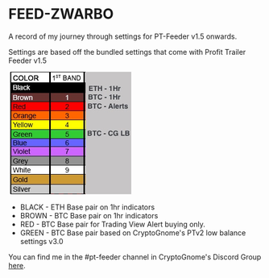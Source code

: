 # FEED-ZWARBO
A record of my journey through settings for PT-Feeder v1.5 onwards.

Settings are based off the bundled settings that come with Profit Trailer Feeder v1.5

![Settings](images/Colours-Settings.jpg)

* BLACK - ETH Base pair on 1hr indicators
* BROWN - BTC Base pair on 1hr indicators
* RED - BTC Base pair for Trading View Alert buying only.
* GREEN - BTC Base pair based on CryptoGnome's PTv2 low balance settings v3.0

You can find me in the #pt-feeder channel in CryptoGnome's Discord Group [here](https://discord.gg/9gDAZHE).
